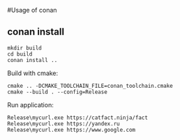 #Usage of conan

## conan install
```
mkdir build  
cd build  
conan install ..
```

Build with cmake:
```
cmake .. -DCMAKE_TOOLCHAIN_FILE=conan_toolchain.cmake
cmake --build . --config=Release
```

Run application:
```
Release\mycurl.exe https://catfact.ninja/fact
Release\mycurl.exe https://yandex.ru
Release\mycurl.exe https://www.google.com
```